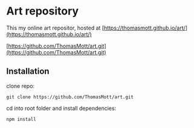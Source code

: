 # Art repository

This my online art repositor, hosted at [https://thomasmott.github.io/art/](https://thomasmott.github.io/art/)

[https://github.com/ThomasMott/art.git](https://github.com/ThomasMott/art.git)

## Installation

clone repo:

```
git clone https://github.com/ThomasMott/art.git
```

cd into root folder and install dependencies:

```
npm install
```
